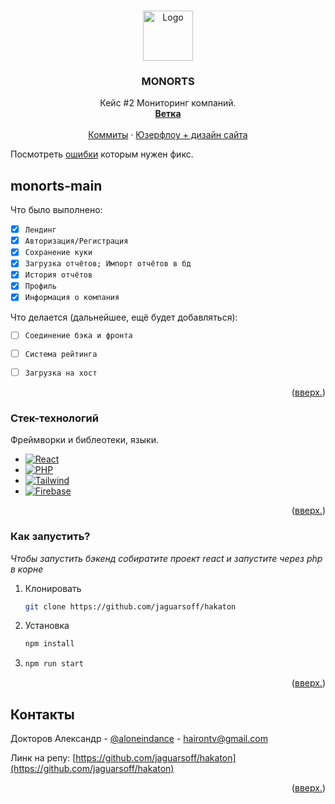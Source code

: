 <a name="readme-top"></a>

<!-- PROJECT LOGO -->
<br />
<div align="center">
  <a href="https://github.com/othneildrew/Best-README-Template">
    <img src="images/logo.png" alt="Logo" width="80" height="80">
  </a>

  <h3 align="center">MONORTS</h3>

  <p align="center">
    Кейс #2 Мониторинг компаний.
    <br />
    <a href="https://github.com/othneildrew/Best-README-Template"><strong>Ветка</strong></a>
    <br />
    <br />
    <a href="https://github.com/jaguarsoff/hakaton/commits/main">Коммиты</a>
    ·
    <a href="https://www.figma.com/file/l995MOpMZFI4u1OqcDSZUn/userflow-(road)?type=design&node-id=22-7&mode=design&t=a9sIJhsAgmV2mylL-0">Юзерфлоу + дизайн сайта</a>
  </p>
</div>

Посмотреть [ошибки](https://github.com/jaguarsoff/hakaton/issues) которым нужен фикс.

<!-- ABOUT THE PROJECT -->
## monorts-main

Что было выполнено:

* [x] `Лендинг`
* [x] `Авторизация/Регистрация`
* [x] `Сохранение куки`
* [x] `Загрузка отчётов; Импорт отчётов в бд`
* [x] `История отчётов`
* [x] `Профиль`
* [x] `Информация о компания`

Что делается (дальнейшее, ещё будет добавляться):

* [ ] `Соединение бэка и фронта`
* [ ] `Система рейтинга`
* [ ] `Загрузка на хост`
  

<p align="right">(<a href="#readme-top">вверх.</a>)</p>



### Стек-технологий

Фреймворки и библеотеки, языки.

* [![React][React.js]][React-url]
* [![PHP][php.net]][php-url]
* [![Tailwind][tailwindcss.com]][tailwind-url]
* [![Firebase][firebase.google.com]][firebase-url]

<p align="right">(<a href="#readme-top">вверх.</a>)</p>



<!-- GETTING STARTED -->
### Как запустить?

_Чтобы запустить бэкенд собиратите проект react и запустите через php в корне_

1. Клонировать
   ```sh
   git clone https://github.com/jaguarsoff/hakaton
   ```
2. Установка
   ```sh
   npm install
   ```
3. 
   ```sh
   npm run start
   ```

<p align="right">(<a href="#readme-top">вверх.</a>)</p>


<!-- CONTACT -->
## Контакты

Докторов Александр - [@aloneindance](https://vk.com/aloneindance) - hairontv@gmail.com

Линк на репу: [https://github.com/jaguarsoff/hakaton](https://github.com/jaguarsoff/hakaton)

<p align="right">(<a href="#readme-top">вверх.</a>)</p>

<!-- MARKDOWN LINKS & IMAGES -->
<!-- https://www.markdownguide.org/basic-syntax/#reference-style-links -->
[contributors-shield]: https://img.shields.io/github/contributors/othneildrew/Best-README-Template.svg?style=for-the-badge
[contributors-url]: https://github.com/othneildrew/Best-README-Template/graphs/contributors
[forks-shield]: https://img.shields.io/github/forks/othneildrew/Best-README-Template.svg?style=for-the-badge
[forks-url]: https://github.com/othneildrew/Best-README-Template/network/members
[stars-shield]: https://img.shields.io/github/stars/othneildrew/Best-README-Template.svg?style=for-the-badge
[stars-url]: https://github.com/othneildrew/Best-README-Template/stargazers
[issues-shield]: https://img.shields.io/github/issues/othneildrew/Best-README-Template.svg?style=for-the-badge
[issues-url]: https://github.com/othneildrew/Best-README-Template/issues
[license-shield]: https://img.shields.io/github/license/othneildrew/Best-README-Template.svg?style=for-the-badge
[license-url]: https://github.com/othneildrew/Best-README-Template/blob/master/LICENSE.txt
[linkedin-shield]: https://img.shields.io/badge/-LinkedIn-black.svg?style=for-the-badge&logo=linkedin&colorB=555
[linkedin-url]: https://linkedin.com/in/othneildrew
[product-screenshot]: images/screenshot.png
[Next.js]: https://img.shields.io/badge/next.js-000000?style=for-the-badge&logo=nextdotjs&logoColor=white
[Next-url]: https://nextjs.org/
[React.js]: https://img.shields.io/badge/React-20232A?style=for-the-badge&logo=react&logoColor=61DAFB
[React-url]: https://reactjs.org/
[Vue.js]: https://img.shields.io/badge/Vue.js-35495E?style=for-the-badge&logo=vuedotjs&logoColor=4FC08D
[Vue-url]: https://vuejs.org/
[Angular.io]: https://img.shields.io/badge/Angular-DD0031?style=for-the-badge&logo=angular&logoColor=white
[Angular-url]: https://angular.io/
[Svelte.dev]: https://img.shields.io/badge/Svelte-4A4A55?style=for-the-badge&logo=svelte&logoColor=FF3E00
[Svelte-url]: https://svelte.dev/
[Laravel.com]: https://img.shields.io/badge/Laravel-FF2D20?style=for-the-badge&logo=laravel&logoColor=white
[Laravel-url]: https://laravel.com
[Bootstrap.com]: https://img.shields.io/badge/Bootstrap-563D7C?style=for-the-badge&logo=bootstrap&logoColor=white
[Bootstrap-url]: https://getbootstrap.com
[JQuery.com]: https://img.shields.io/badge/jQuery-0769AD?style=for-the-badge&logo=jquery&logoColor=white
[JQuery-url]: https://jquery.com 
[php.net]: https://img.shields.io/badge/PHP-777BB4?style=for-the-badge&logo=php&logoColor=white
[php-url]: https://php.net
[tailwindcss.com]: https://img.shields.io/badge/tailwindcss-0F172A?&logo=tailwindcss
[tailwind-url]: https://tailwindcss.com
[firebase.google.com]: https://img.shields.io/badge/firebase?style=for-the-badge&logo=firebase
[firebase-url]: firebase.google.com
